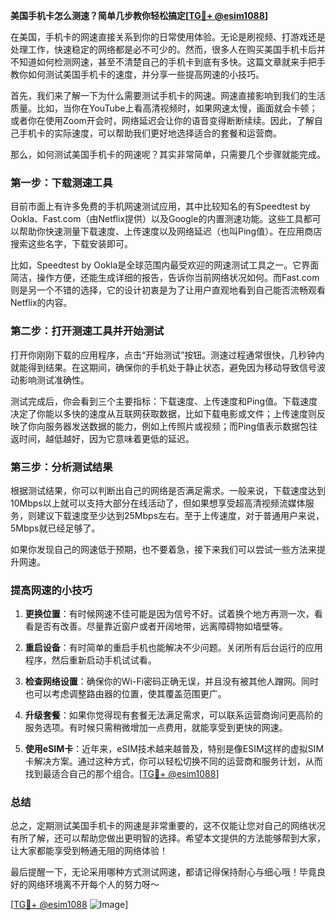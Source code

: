 **美国手机卡怎么测速？简单几步教你轻松搞定[[TG💪+ @esim1088](https://t.me/s/esim1088)]**

在美国，手机卡的网速直接关系到你的日常使用体验。无论是刷视频、打游戏还是处理工作，快速稳定的网络都是必不可少的。然而，很多人在购买美国手机卡后并不知道如何检测网速，甚至不清楚自己的手机卡到底有多快。这篇文章就来手把手教你如何测试美国手机卡的速度，并分享一些提高网速的小技巧。

首先，我们来了解一下为什么需要测试手机卡的网速。网速直接影响到我们的生活质量。比如，当你在YouTube上看高清视频时，如果网速太慢，画面就会卡顿；或者你在使用Zoom开会时，网络延迟会让你的语音变得断断续续。因此，了解自己手机卡的实际速度，可以帮助我们更好地选择适合的套餐和运营商。

那么，如何测试美国手机卡的网速呢？其实非常简单，只需要几个步骤就能完成。

### 第一步：下载测速工具

目前市面上有许多免费的手机网速测试应用，其中比较知名的有Speedtest by Ookla、Fast.com（由Netflix提供）以及Google的内置测速功能。这些工具都可以帮助你快速测量下载速度、上传速度以及网络延迟（也叫Ping值）。在应用商店搜索这些名字，下载安装即可。

比如，Speedtest by Ookla是全球范围内最受欢迎的网速测试工具之一。它界面简洁，操作方便，还能生成详细的报告，告诉你当前网络状况如何。而Fast.com则是另一个不错的选择，它的设计初衷是为了让用户直观地看到自己能否流畅观看Netflix的内容。

### 第二步：打开测速工具并开始测试

打开你刚刚下载的应用程序，点击“开始测试”按钮。测速过程通常很快，几秒钟内就能得到结果。在这期间，确保你的手机处于静止状态，避免因为移动导致信号波动影响测试准确性。

测试完成后，你会看到三个主要指标：下载速度、上传速度和Ping值。下载速度决定了你能以多快的速度从互联网获取数据，比如下载电影或文件；上传速度则反映了你向服务器发送数据的能力，例如上传照片或视频；而Ping值表示数据包往返时间，越低越好，因为它意味着更低的延迟。

### 第三步：分析测试结果

根据测试结果，你可以判断出自己的网络是否满足需求。一般来说，下载速度达到10Mbps以上就可以支持大部分在线活动了，但如果想享受超高清视频流媒体服务，则建议下载速度至少达到25Mbps左右。至于上传速度，对于普通用户来说，5Mbps就已经足够了。

如果你发现自己的网速低于预期，也不要着急，接下来我们可以尝试一些方法来提升网速。

### 提高网速的小技巧

1. **更换位置**：有时候网速不佳可能是因为信号不好。试着换个地方再测一次，看看是否有改善。尽量靠近窗户或者开阔地带，远离障碍物如墙壁等。

2. **重启设备**：有时简单的重启手机也能解决不少问题。关闭所有后台运行的应用程序，然后重新启动手机试试看。

3. **检查网络设置**：确保你的Wi-Fi密码正确无误，并且没有被其他人蹭网。同时也可以考虑调整路由器的位置，使其覆盖范围更广。

4. **升级套餐**：如果你觉得现有套餐无法满足需求，可以联系运营商询问更高阶的服务选项。有时候只需稍微增加一点费用，就能享受到更快的网速。

5. **使用eSIM卡**：近年来，eSIM技术越来越普及，特别是像ESIM这样的虚拟SIM卡解决方案。通过这种方式，你可以轻松切换不同的运营商和服务计划，从而找到最适合自己的那个组合。[[TG💪+ @esim1088](https://t.me/s/esim1088)]

### 总结

总之，定期测试美国手机卡的网速是非常重要的，这不仅能让您对自己的网络状况有所了解，还可以帮助您做出更明智的选择。希望本文提供的方法能够帮到大家，让大家都能享受到畅通无阻的网络体验！

最后提醒一下，无论采用哪种方式测试网速，都请记得保持耐心与细心哦！毕竟良好的网络环境离不开每个人的努力呀～

[[TG💪+ @esim1088](https://t.me/s/esim1088) ![Image](https://i.postimg.cc/4NQfJmqS/Snipaste-2025-05-13-00-14-12.png)]